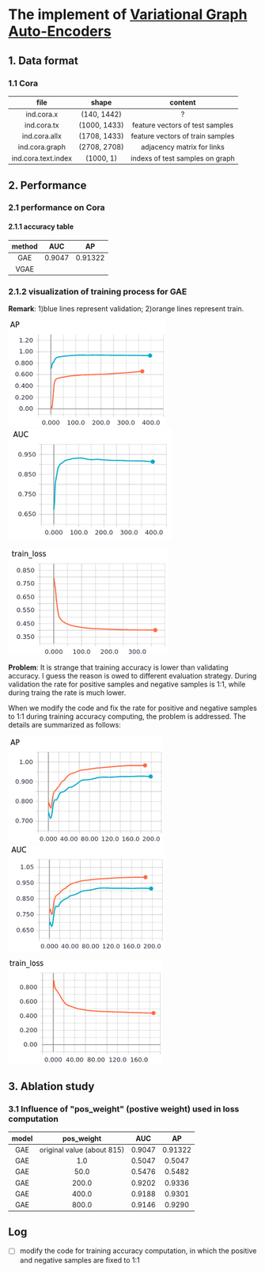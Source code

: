 # The implement of [Variational Graph Auto-Encoders](https://arxiv.org/pdf/1611.07308.pdf)

## 1. Data format
### 1.1 Cora
|file|shape|content|
|:---:|:---:|:---:|
|ind.cora.x|(140, 1442)|?| 
|ind.cora.tx|(1000, 1433)|feature vectors of test samples| 
|ind.cora.allx|(1708, 1433)|feature vectors of train samples|
|ind.cora.graph|(2708, 2708)|adjacency matrix for links|
|ind.cora.text.index|(1000, 1)|indexs of test samples on graph|

## 2. Performance
### 2.1 performance on Cora
#### 2.1.1 accuracy table
|method|AUC|AP|
|:---:|:---:|:---:|
|GAE|0.9047|0.91322|
|VGAE|||

### 2.1.2 visualization of training process for GAE
**Remark**: 1)blue lines represent validation; 2)orange lines represent train.

![accuracy](image/ap.png)
![auc](image/auc.png)

![loss](image/loss.png)

**Problem**: It is strange that training accuracy is lower than validating accuracy. I guess the reason is owed to different evaluation strategy. During validation the rate for positive samples and negative samples is 1:1, while during traing the rate is much lower.

When we modify the code and fix the rate for positive and negative samples to 1:1 during training accuracy computing, the problem is addressed. The details are summarized as follows:

![accuracy](image/ap_modify.png)
![auc](image/auc_modify.png)

![loss](image/loss_modify.png)

## 3. Ablation study
### 3.1 Influence of "pos_weight" (postive weight) used in loss computation
|model|pos_weight|AUC|AP|
|:---:|:---:|:---:|:---:|
|GAE|original value (about 815)|0.9047|0.91322|
|GAE|1.0|0.5047|0.5047|
|GAE|50.0|0.5476|0.5482|
|GAE|200.0|0.9202|0.9336|
|GAE|400.0|0.9188|0.9301|
|GAE|800.0|0.9146|0.9290|    

## Log
- [ ] modify the code for training accuracy computation, in which the positive and negative samples are fixed to 1:1
